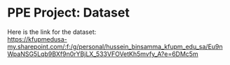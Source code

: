 # PPE Project: Dataset
Here is the link for the dataset:
<br>
https://kfupmedusa-my.sharepoint.com/:f:/g/personal/hussein_binsamma_kfupm_edu_sa/Eu9nWpaNSG5Lqb9BXf9n0rYBjLX_533VFOVetKh5mvfy_A?e=6DMc5m
